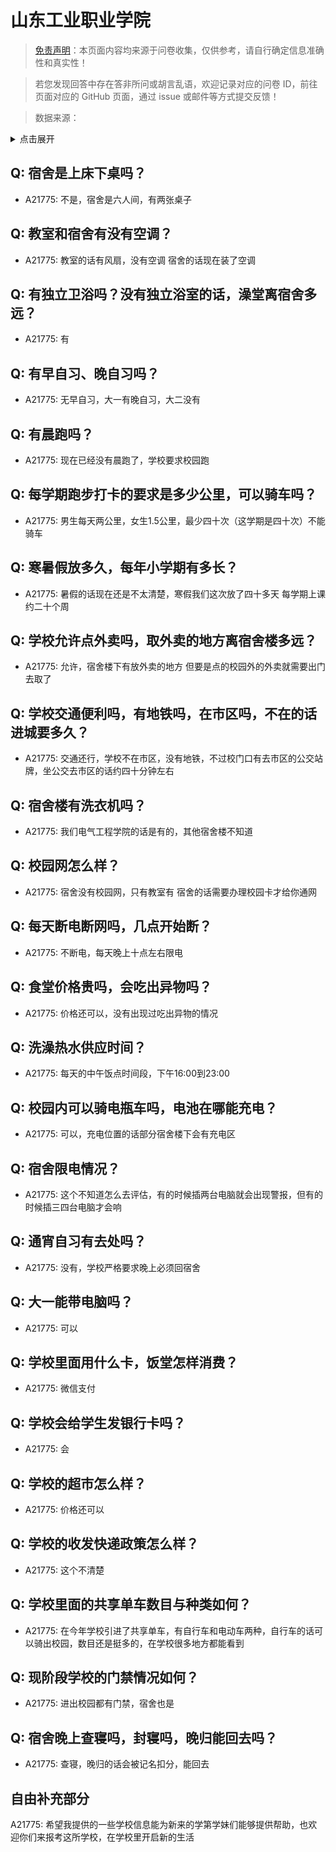 # 山东工业职业学院

> [免责声明](https://colleges.chat/#_3)：本页面内容均来源于问卷收集，仅供参考，请自行确定信息准确性和真实性！

> 若您发现回答中存在答非所问或胡言乱语，欢迎记录对应的问卷 ID，前往页面对应的 GitHub 页面，通过 issue 或邮件等方式提交反馈！

> 数据来源：

<details><summary>点击展开</summary>
<ul>
<li>A21775: qinjingcheng7b238@163.com (2024 年 05 月)</li>
</ul>
</details>

## Q: 宿舍是上床下桌吗？

- A21775: 不是，宿舍是六人间，有两张桌子

## Q: 教室和宿舍有没有空调？

- A21775: 教室的话有风扇，没有空调
宿舍的话现在装了空调

## Q: 有独立卫浴吗？没有独立浴室的话，澡堂离宿舍多远？

- A21775: 有

## Q: 有早自习、晚自习吗？

- A21775: 无早自习，大一有晚自习，大二没有

## Q: 有晨跑吗？

- A21775: 现在已经没有晨跑了，学校要求校园跑

## Q: 每学期跑步打卡的要求是多少公里，可以骑车吗？

- A21775: 男生每天两公里，女生1.5公里，最少四十次（这学期是四十次）不能骑车

## Q: 寒暑假放多久，每年小学期有多长？

- A21775: 暑假的话现在还是不太清楚，寒假我们这次放了四十多天
每学期上课约二十个周

## Q: 学校允许点外卖吗，取外卖的地方离宿舍楼多远？

- A21775: 允许，宿舍楼下有放外卖的地方
但要是点的校园外的外卖就需要出门去取了

## Q: 学校交通便利吗，有地铁吗，在市区吗，不在的话进城要多久？

- A21775: 交通还行，学校不在市区，没有地铁，不过校门口有去市区的公交站牌，坐公交去市区的话约四十分钟左右

## Q: 宿舍楼有洗衣机吗？

- A21775: 我们电气工程学院的话是有的，其他宿舍楼不知道

## Q: 校园网怎么样？

- A21775: 宿舍没有校园网，只有教室有
宿舍的话需要办理校园卡才给你通网

## Q: 每天断电断网吗，几点开始断？

- A21775: 不断电，每天晚上十点左右限电

## Q: 食堂价格贵吗，会吃出异物吗？

- A21775: 价格还可以，没有出现过吃出异物的情况

## Q: 洗澡热水供应时间？

- A21775: 每天的中午饭点时间段，下午16:00到23:00

## Q: 校园内可以骑电瓶车吗，电池在哪能充电？

- A21775: 可以，充电位置的话部分宿舍楼下会有充电区

## Q: 宿舍限电情况？

- A21775: 这个不知道怎么去评估，有的时候插两台电脑就会出现警报，但有的时候插三四台电脑才会响

## Q: 通宵自习有去处吗？

- A21775: 没有，学校严格要求晚上必须回宿舍

## Q: 大一能带电脑吗？

- A21775: 可以

## Q: 学校里面用什么卡，饭堂怎样消费？

- A21775: 微信支付

## Q: 学校会给学生发银行卡吗？

- A21775: 会

## Q: 学校的超市怎么样？

- A21775: 价格还可以

## Q: 学校的收发快递政策怎么样？

- A21775: 这个不清楚

## Q: 学校里面的共享单车数目与种类如何？

- A21775: 在今年学校引进了共享单车，有自行车和电动车两种，自行车的话可以骑出校园，数目还是挺多的，在学校很多地方都能看到

## Q: 现阶段学校的门禁情况如何？

- A21775: 进出校园都有门禁，宿舍也是

## Q: 宿舍晚上查寝吗，封寝吗，晚归能回去吗？

- A21775: 查寝，晚归的话会被记名扣分，能回去

## 自由补充部分

A21775: 希望我提供的一些学校信息能为新来的学第学妹们能够提供帮助，也欢迎你们来报考这所学校，在学校里开启新的生活